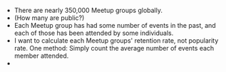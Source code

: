 * There are nearly 350,000 Meetup groups globally. 
* (How many are public?)
* Each Meetup group has had some number of events in the past, and each of those has been attended by some individuals. 
* I want to calculate each Meetup groups' retention rate, not popularity rate. One method: Simply count the average number of events each member attended. 
*     